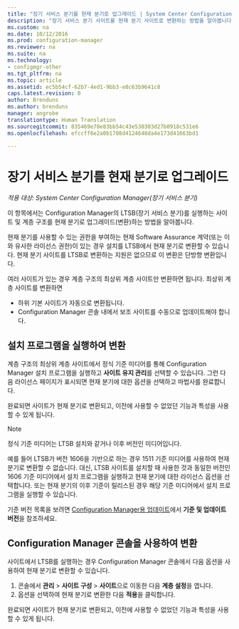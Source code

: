 ```yaml
---
title: "장기 서비스 분기를 현재 분기로 업그레이드 | System Center Configuration Manager"
description: "장기 서비스 분기 사이트를 현재 분기 사이트로 변환하는 방법을 알아봅니다."
ms.custom: na
ms.date: 10/12/2016
ms.prod: configuration-manager
ms.reviewer: na
ms.suite: na
ms.technology:
- configmgr-other
ms.tgt_pltfrm: na
ms.topic: article
ms.assetid: ec5b54cf-62b7-4ed1-9bb3-e8c63b9641c8
caps.latest.revision: 0
author: Brenduns
ms.author: brenduns
manager: angrobe
translationtype: Human Translation
ms.sourcegitcommit: 835469e78e83bb54c43e530303d27b0918c531e6
ms.openlocfilehash: efccff6e2a0b1708d4124648da4e173d41663bd1

---
```



# <a name="upgrade-the-long-term-servicing-branch-to-the-current-branch"></a>장기 서비스 분기를 현재 분기로 업그레이드

*적용 대상: System Center Configuration Manager(장기 서비스 분기)* 

이 항목에서는 Configuration Manager의 LTSB(장기 서비스 분기)를 실행하는 사이트 및 계층 구조를 현재 분기로 업그레이드(변환)하는 방법을 알아봅니다.

현재 분기를 사용할 수 있는 권한을 부여하는 현재 Software Assurance 계약(또는 이와 유사한 라이선스 권한)이 있는 경우 설치를 LTSB에서 현재 분기로 변환할 수 있습니다.  현재 분기 사이트를 LTSB로 변환하는 지원은 없으므로 이 변환은 단방향 변환입니다.

여러 사이트가 있는 경우 계층 구조의 최상위 계층 사이트만 변환하면 됩니다. 최상위 계층 사이트를 변환하면
- 하위 기본 사이트가 자동으로 변환됩니다.
-   Configuration Manager 콘솔 내에서 보조 사이트를 수동으로 업데이트해야 합니다.

## <a name="run-setup-to-convert"></a>설치 프로그램을 실행하여 변환
계층 구조의 최상위 계층 사이트에서 정식 기준 미디어를 통해 Configuration Manager 설치 프로그램을 실행하고 **사이트 유지 관리**를 선택할 수 있습니다.  그런 다음 라이선스 페이지가 표시되면 현재 분기에 대한 옵션을 선택하고 마법사를 완료합니다.

완료되면 사이트가 현재 분기로 변환되고, 이전에 사용할 수 없었던 기능과 특성을 사용할 수 있게 됩니다.

> [!NOTE]  
> 정식 기준 미디어는 LTSB 설치와 같거나 이후 버전인 미디어입니다.

예를 들어 LTSB가 버전 1606을 기반으로 하는 경우 1511 기준 미디어를 사용하여 현재 분기로 변환할 수 없습니다. 대신, LTSB 사이트를 설치할 때 사용한 것과 동일한 버전인 1606 기준 미디어에서 설치 프로그램을 실행하고 현재 분기에 대한 라이선스 옵션을 선택합니다.  또는 현재 분기의 이후 기준이 릴리스된 경우 해당 기준 미디어에서 설치 프로그램을 실행할 수 있습니다.

기준 버전 목록을 보려면 [Configuration Manager용 업데이트](/sccm/core/servers/manage/updates)에서 **기준 및 업데이트 버전**을 참조하세요.

## <a name="use-the-configuration-manager-console-to-convert"></a>Configuration Manager 콘솔을 사용하여 변환
사이트에서 LTSB를 실행하는 경우 Configuration Manager 콘솔에서 다음 옵션을 사용하여 현재 분기로 변환할 수 있습니다.

 1. 콘솔에서 **관리** > **사이트 구성** > **사이트**으로 이동한 다음 **계층 설정**을 엽니다.  
 2. 옵션을 선택하여 현재 분기로 변환한 다음 **적용**을 클릭합니다.  

완료되면 사이트가 현재 분기로 변환되고, 이전에 사용할 수 없었던 기능과 특성을 사용할 수 있게 됩니다.



<!--HONumber=Nov16_HO1-->


